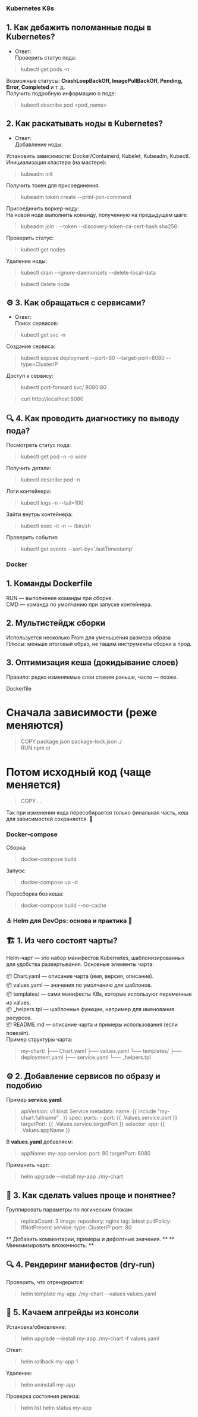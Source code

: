 ### Kubernetes K8s
## 1. Как дебажить поломанные поды в Kubernetes?

- Ответ:  
Проверить статус пода:  
> kubectl get pods -n <namespace>  

Возможные статусы: **CrashLoopBackOff, ImagePullBackOff, Pending, Error, Completed** и т. д.  
Получить подробную информацию о поде:  

> kubectl describe pod <pod_name>

## 2. Как раскатывать ноды в Kubernetes?  
- Ответ:  
Добавление ноды:  

Установить зависимости: Docker/Containerd, Kubelet, Kubeadm, Kubectl.  
Инициализация кластера (на мастере):  

> kubeadm init

Получить токен для присоединения:  

> kubeadm token create --print-join-command

Присоединить воркер-ноду:  
На новой ноде выполнить команду, полученную на предыдущем шаге:  

> kubeadm join <master-ip>:<port> --token <token> --discovery-token-ca-cert-hash sha256:<hash>

Проверить статус:  
>kubectl get nodes

Удаление ноды:  

>kubectl drain <node-name> --ignore-daemonsets --delete-local-data

>kubectl delete node <node-name>

## ⚙️ 3. Как обращаться с сервисами?  
- Ответ:  
Поиск сервисов:  

> kubectl get svc -n <namespace>  

Создание сервиса:  

> kubectl expose deployment <deployment-name> --port=80 --target-port=8080 --type=ClusterIP

Доступ к сервису:  

> kubectl port-forward svc/<service-name> 8080:80  

> curl http://localhost:8080  

## 🔍 4. Как проводить диагностику по выводу пода?  
Посмотреть статус пода:  

> kubectl get pod <pod-name> -n <namespace> -o wide  

Получить детали:  

> kubectl describe pod <pod-name> -n <namespace>

Логи контейнера:  

> kubectl logs <pod-name> -n <namespace> --tail=100

Зайти внутрь контейнера:  

> kubectl exec -it <pod-name> -n <namespace> -- /bin/sh

Проверить события:  

> kubectl get events --sort-by='.lastTimestamp'  

### Docker

## 1. Команды Dockerfile

RUN — выполнение команды при сборке.  
CMD — команда по умолчанию при запуске контейнера.  

## 2. Мультистейдж сборки  
Используется несколько From для уменьшения размера образа  
Плюсы: меньше итоговый образ, не тащим инструменты сборки в прод.  

## 3. Оптимизация кеша (докидывание слоев)  
Правило: редко изменяемые слои ставим раньше, часто — позже.  

Dockerfile  

# Сначала зависимости (реже меняются)  
> COPY package.json package-lock.json ./  
> RUN npm ci  

# Потом исходный код (чаще меняется)  
> COPY . .  

Так при изменении кода пересобирается только финальная часть, кеш для зависимостей сохраняется. 🚀

### Docker-compose 

Сборка:  

> docker-compose build  

Запуск:  

> docker-compose up -d  

Пересборка без кеша:  

> docker-compose build --no-cache  
  
### ⚓ Helm для DevOps: основа и практика 🚀  
## 🏗️ 1. Из чего состоят чарты?  
Helm-чарт — это набор манифестов Kubernetes, шаблонизированных для удобства развертывания. Основные элементы чарта:  

📦 Chart.yaml — описание чарта (имя, версия, описание).  
📦 values.yaml — значения по умолчанию для шаблонов.  
📦 templates/ — сами манифесты K8s, которые используют переменные из values.  
📦 _helpers.tpl — шаблонные функции, например для именования ресурсов.  
📦 README.md — описание чарта и примеры использования (если повезёт).  
Пример структуры чарта:  

> my-chart/
├── Chart.yaml
├── values.yaml
└── templates/
    ├── deployment.yaml
    ├── service.yaml
    └── _helpers.tpl

## ⚙️ 2. Добавление сервисов по образу и подобию  

Пример **service.yaml**:  

> apiVersion: v1
kind: Service
metadata:
  name: {{ include "my-chart.fullname" . }}
spec:
  ports:
    - port: {{ .Values.service.port }}
      targetPort: {{ .Values.service.targetPort }}
  selector:
    app: {{ .Values.appName }}

В **values.yaml** добавляем:  


> appName: my-app
service:
  port: 80
  targetPort: 8080

Применить чарт:  

> helm upgrade --install my-app ./my-chart

## 🧠 3. Как сделать values проще и понятнее?  
Группировать параметры по логическим блокам:  

> replicaCount: 3
image:
  repository: nginx
  tag: latest
  pullPolicy: IfNotPresent
service:
  type: ClusterIP
  port: 80

** Добавить комментарии, примеры и дефолтные значения.  **
** Минимизировать вложенность.  **
 
## 🔍 4. Рендеринг манифестов (dry-run)  
Проверить, что отрендерится:  

> helm template my-app ./my-chart --values values.yaml

## 🚀 5. Качаем апгрейды из консоли  
Установка/обновление:  

> helm upgrade --install my-app ./my-chart -f values.yaml

Откат:  

> helm rollback my-app 1

Удаление:  

> helm uninstall my-app  

Проверка состояния релиза:

> helm list
> helm status my-app
